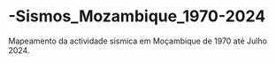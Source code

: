 # -Sismos_Mozambique_1970-2024
Mapeamento da actividade sismica em Moçambique de 1970 até Julho 2024.
